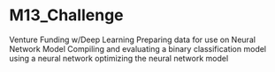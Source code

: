 # M13_Challenge
Venture Funding w/Deep Learning 
Preparing data for use on Neural Network Model
Compiling and evaluating a binary classification model using a neural network 
optimizing the neural network model
